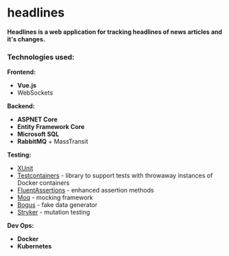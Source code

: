 # headlines

**Headlines is a web application for tracking headlines of news articles and it's changes.**

### Technologies used:
**Frontend:**
 - **Vue.js**
 - WebSockets

**Backend:**
 - **ASPNET Core**
 - **Entity Framework Core**
 - **Microsoft SQL**
 - **RabbitMQ** + MassTransit

**Testing:**
 - [XUnit](https://github.com/xunit/xunit)
 - [Testcontainers](https://github.com/testcontainers/testcontainers-dotnet) - library to support tests with throwaway instances of Docker containers
 - [FluentAssertions](https://github.com/fluentassertions/fluentassertions) - enhanced assertion methods
 - [Moq](https://github.com/moq/moq4) - mocking framework
 - [Bogus](https://github.com/bchavez/Bogus) - fake data generator
 - [Stryker](https://github.com/stryker-mutator/stryker-net) - mutation testing

**Dev Ops:**
 - **Docker**
 - **Kubernetes**
